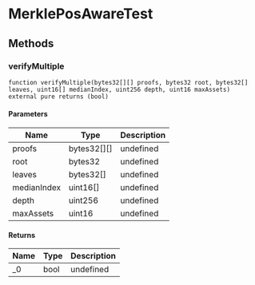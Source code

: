 # MerklePosAwareTest









## Methods

### verifyMultiple

```solidity
function verifyMultiple(bytes32[][] proofs, bytes32 root, bytes32[] leaves, uint16[] medianIndex, uint256 depth, uint16 maxAssets) external pure returns (bool)
```





#### Parameters

| Name | Type | Description |
|---|---|---|
| proofs | bytes32[][] | undefined
| root | bytes32 | undefined
| leaves | bytes32[] | undefined
| medianIndex | uint16[] | undefined
| depth | uint256 | undefined
| maxAssets | uint16 | undefined

#### Returns

| Name | Type | Description |
|---|---|---|
| _0 | bool | undefined




